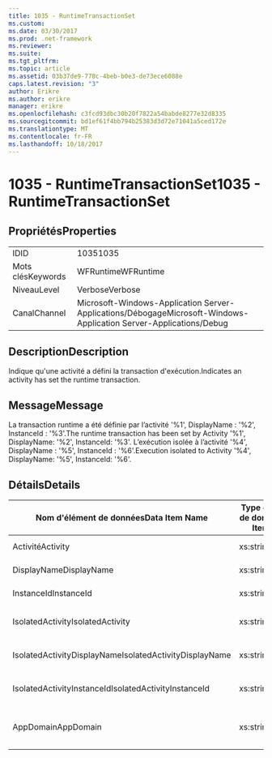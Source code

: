 ```yaml
---
title: 1035 - RuntimeTransactionSet
ms.custom: 
ms.date: 03/30/2017
ms.prod: .net-framework
ms.reviewer: 
ms.suite: 
ms.tgt_pltfrm: 
ms.topic: article
ms.assetid: 03b37de9-778c-4beb-b0e3-de73ece6088e
caps.latest.revision: "3"
author: Erikre
ms.author: erikre
manager: erikre
ms.openlocfilehash: c3fcd93dbc30b20f7822a54babde8277e32d8335
ms.sourcegitcommit: bd1ef61f4bb794b25383d3d72e71041a5ced172e
ms.translationtype: MT
ms.contentlocale: fr-FR
ms.lasthandoff: 10/18/2017
---
```

# <a name="1035---runtimetransactionset"></a><span data-ttu-id="205b9-102">1035 - RuntimeTransactionSet</span><span class="sxs-lookup"><span data-stu-id="205b9-102">1035 - RuntimeTransactionSet</span></span>
## <a name="properties"></a><span data-ttu-id="205b9-103">Propriétés</span><span class="sxs-lookup"><span data-stu-id="205b9-103">Properties</span></span>  
  
|||  
|-|-|  
|<span data-ttu-id="205b9-104">ID</span><span class="sxs-lookup"><span data-stu-id="205b9-104">ID</span></span>|<span data-ttu-id="205b9-105">1035</span><span class="sxs-lookup"><span data-stu-id="205b9-105">1035</span></span>|  
|<span data-ttu-id="205b9-106">Mots clés</span><span class="sxs-lookup"><span data-stu-id="205b9-106">Keywords</span></span>|<span data-ttu-id="205b9-107">WFRuntime</span><span class="sxs-lookup"><span data-stu-id="205b9-107">WFRuntime</span></span>|  
|<span data-ttu-id="205b9-108">Niveau</span><span class="sxs-lookup"><span data-stu-id="205b9-108">Level</span></span>|<span data-ttu-id="205b9-109">Verbose</span><span class="sxs-lookup"><span data-stu-id="205b9-109">Verbose</span></span>|  
|<span data-ttu-id="205b9-110">Canal</span><span class="sxs-lookup"><span data-stu-id="205b9-110">Channel</span></span>|<span data-ttu-id="205b9-111">Microsoft-Windows-Application Server-Applications/Débogage</span><span class="sxs-lookup"><span data-stu-id="205b9-111">Microsoft-Windows-Application Server-Applications/Debug</span></span>|  
  
## <a name="description"></a><span data-ttu-id="205b9-112">Description</span><span class="sxs-lookup"><span data-stu-id="205b9-112">Description</span></span>  
 <span data-ttu-id="205b9-113">Indique qu'une activité a défini la transaction d'exécution.</span><span class="sxs-lookup"><span data-stu-id="205b9-113">Indicates an activity has set the runtime transaction.</span></span>  
  
## <a name="message"></a><span data-ttu-id="205b9-114">Message</span><span class="sxs-lookup"><span data-stu-id="205b9-114">Message</span></span>  
 <span data-ttu-id="205b9-115">La transaction runtime a été définie par l’activité '%1', DisplayName : '%2', InstanceId : '%3'.</span><span class="sxs-lookup"><span data-stu-id="205b9-115">The runtime transaction has been set by Activity '%1', DisplayName: '%2', InstanceId: '%3'.</span></span>  <span data-ttu-id="205b9-116">L’exécution isolée à l’activité '%4', DisplayName : '%5', InstanceId : '%6'.</span><span class="sxs-lookup"><span data-stu-id="205b9-116">Execution isolated to Activity '%4', DisplayName: '%5', InstanceId: '%6'.</span></span>  
  
## <a name="details"></a><span data-ttu-id="205b9-117">Détails</span><span class="sxs-lookup"><span data-stu-id="205b9-117">Details</span></span>  
  
|<span data-ttu-id="205b9-118">Nom d'élément de données</span><span class="sxs-lookup"><span data-stu-id="205b9-118">Data Item Name</span></span>|<span data-ttu-id="205b9-119">Type d'élément de données</span><span class="sxs-lookup"><span data-stu-id="205b9-119">Data Item Type</span></span>|<span data-ttu-id="205b9-120">Description</span><span class="sxs-lookup"><span data-stu-id="205b9-120">Description</span></span>|  
|--------------------|--------------------|-----------------|  
|<span data-ttu-id="205b9-121">Activité</span><span class="sxs-lookup"><span data-stu-id="205b9-121">Activity</span></span>|<span data-ttu-id="205b9-122">xs:string</span><span class="sxs-lookup"><span data-stu-id="205b9-122">xs:string</span></span>|<span data-ttu-id="205b9-123">Nom de type de l'activité.</span><span class="sxs-lookup"><span data-stu-id="205b9-123">The type name of the activity.</span></span>|  
|<span data-ttu-id="205b9-124">DisplayName</span><span class="sxs-lookup"><span data-stu-id="205b9-124">DisplayName</span></span>|<span data-ttu-id="205b9-125">xs:string</span><span class="sxs-lookup"><span data-stu-id="205b9-125">xs:string</span></span>|<span data-ttu-id="205b9-126">Nom complet de l'activité.</span><span class="sxs-lookup"><span data-stu-id="205b9-126">The display name of the activity.</span></span>|  
|<span data-ttu-id="205b9-127">InstanceId</span><span class="sxs-lookup"><span data-stu-id="205b9-127">InstanceId</span></span>|<span data-ttu-id="205b9-128">xs:string</span><span class="sxs-lookup"><span data-stu-id="205b9-128">xs:string</span></span>|<span data-ttu-id="205b9-129">ID d'instance de l'activité.</span><span class="sxs-lookup"><span data-stu-id="205b9-129">The instance id of the activity.</span></span>|  
|<span data-ttu-id="205b9-130">IsolatedActivity</span><span class="sxs-lookup"><span data-stu-id="205b9-130">IsolatedActivity</span></span>|<span data-ttu-id="205b9-131">xs:string</span><span class="sxs-lookup"><span data-stu-id="205b9-131">xs:string</span></span>|<span data-ttu-id="205b9-132">Nom de type de l'activité dans laquelle la transaction est isolée.</span><span class="sxs-lookup"><span data-stu-id="205b9-132">The type name of the activity that the transaction is isolated to.</span></span>|  
|<span data-ttu-id="205b9-133">IsolatedActivityDisplayName</span><span class="sxs-lookup"><span data-stu-id="205b9-133">IsolatedActivityDisplayName</span></span>|<span data-ttu-id="205b9-134">xs:string</span><span class="sxs-lookup"><span data-stu-id="205b9-134">xs:string</span></span>|<span data-ttu-id="205b9-135">Nom complet de l'activité dans laquelle la transaction est isolée.</span><span class="sxs-lookup"><span data-stu-id="205b9-135">The display name of the activity that the transaction is isolated to.</span></span>|  
|<span data-ttu-id="205b9-136">IsolatedActivityInstanceId</span><span class="sxs-lookup"><span data-stu-id="205b9-136">IsolatedActivityInstanceId</span></span>|<span data-ttu-id="205b9-137">xs:string</span><span class="sxs-lookup"><span data-stu-id="205b9-137">xs:string</span></span>|<span data-ttu-id="205b9-138">ID d'instance de l'activité dans laquelle la transaction est isolée.</span><span class="sxs-lookup"><span data-stu-id="205b9-138">The instance id of the activity that the transaction is isolated to.</span></span>|  
|<span data-ttu-id="205b9-139">AppDomain</span><span class="sxs-lookup"><span data-stu-id="205b9-139">AppDomain</span></span>|<span data-ttu-id="205b9-140">xs:string</span><span class="sxs-lookup"><span data-stu-id="205b9-140">xs:string</span></span>|<span data-ttu-id="205b9-141">Chaîne retournée par AppDomain.CurrentDomain.FriendlyName.</span><span class="sxs-lookup"><span data-stu-id="205b9-141">The string returned by AppDomain.CurrentDomain.FriendlyName.</span></span>|
